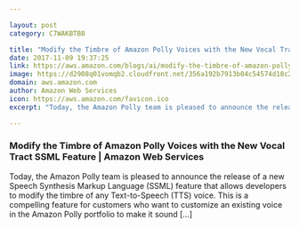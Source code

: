 ```yaml
---

layout: post
category: C7WAKBTB8

title: "Modify the Timbre of Amazon Polly Voices with the New Vocal Tract SSML Feature | Amazon Web Services"
date: 2017-11-09 19:37:25
link: https://aws.amazon.com/blogs/ai/modify-the-timbre-of-amazon-polly-voices-with-the-new-vocal-tract-ssml-feature/
image: https://d2908q01vomqb2.cloudfront.net/356a192b7913b04c54574d18c28d46e6395428ab/2017/06/23/6288c174-a286-4b65-9b3b-6199bfdaa1e0.png
domain: aws.amazon.com
author: Amazon Web Services
icon: https://aws.amazon.com/favicon.ico
excerpt: "Today, the Amazon Polly team is pleased to announce the release of a new Speech Synthesis Markup Language (SSML) feature that allows developers to modify the timbre of any Text-to-Speech (TTS) voice. This is a compelling feature for customers who want to customize an existing voice in the Amazon Polly portfolio to make it sound […]"

---
```


### Modify the Timbre of Amazon Polly Voices with the New Vocal Tract SSML Feature | Amazon Web Services

Today, the Amazon Polly team is pleased to announce the release of a new Speech Synthesis Markup Language (SSML) feature that allows developers to modify the timbre of any Text-to-Speech (TTS) voice. This is a compelling feature for customers who want to customize an existing voice in the Amazon Polly portfolio to make it sound […]